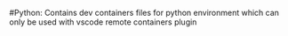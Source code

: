 #Python:
Contains dev containers files for python environment which can only be used with vscode remote containers plugin
